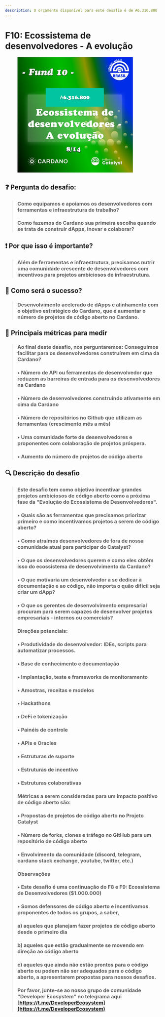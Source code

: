 ```yaml
---
description: O orçamento disponível para este desafio é de ₳6.316.800
---
```


# F10: Ecossistema de desenvolvedores - A evolução

<div align="left">

<figure><img src="../../../.gitbook/assets/Frame 19.png" alt="" width="375"><figcaption></figcaption></figure>

</div>

## ❓ Pergunta do desafio:

> ### Como equipamos e apoiamos os desenvolvedores com ferramentas e infraestrutura de trabalho?&#x20;
>
> ### Como fazemos do Cardano sua primeira escolha quando se trata de construir dApps, inovar e colaborar?

## ❗ Por que isso é importante?

> ### Além de ferramentas e infraestrutura, precisamos nutrir uma comunidade crescente de desenvolvedores com incentivos para projetos ambiciosos de infraestrutura.

## 🚀 Como será o sucesso?

> ### Desenvolvimento acelerado de dApps e alinhamento com o objetivo estratégico do Cardano, que é aumentar o número de projetos de código aberto no Cardano.

## 📏 Principais métricas para medir

> ### Ao final deste desafio, nos perguntaremos: Conseguimos facilitar para os desenvolvedores construírem em cima da Cardano?
>
>
>
> ### • Número de API ou ferramentas de desenvolvedor que reduzem as barreiras de entrada para os desenvolvedores na Cardano
>
> ### • Número de desenvolvedores construindo ativamente em cima da Cardano
>
> ### • Número de repositórios no Github que utilizam as ferramentas (crescimento mês a mês)
>
> ### • Uma comunidade forte de desenvolvedores e proponentes com colaboração de projetos próspera.
>
> ### • Aumento do número de projetos de código aberto

## 🔍 Descrição do desafio

> ### Este desafio tem como objetivo incentivar grandes projetos ambiciosos de código aberto como a próxima fase da "Evolução do Ecossistema de Desenvolvedores".
>
>
>
> ### • Quais são as ferramentas que precisamos priorizar primeiro e como incentivamos projetos a serem de código aberto?
>
> ### • Como atraímos desenvolvedores de fora de nossa comunidade atual para participar do Catalyst?
>
> ### • O que os desenvolvedores querem e como eles obtêm isso do ecossistema de desenvolvimento da Cardano?
>
> ### • O que motivaria um desenvolvedor a se dedicar à documentação e ao código, não importa o quão difícil seja criar um dApp?
>
> ### • O que os gerentes de desenvolvimento empresarial procuram para serem capazes de desenvolver projetos empresariais - internos ou comerciais?
>
> ###
>
> ### Direções potenciais:
>
> ### • Produtividade do desenvolvedor: IDEs, scripts para automatizar processos.
>
> ### • Base de conhecimento e documentação
>
> ### • Implantação, teste e frameworks de monitoramento
>
> ### • Amostras, receitas e modelos
>
> ### • Hackathons
>
> ### • DeFi e tokenização
>
> ### • Painéis de controle
>
> ### • APIs e Oracles
>
> ### • Estruturas de suporte
>
> ### • Estruturas de incentivo
>
> ### • Estruturas colaborativas
>
>
>
> ### Métricas a serem consideradas para um impacto positivo de código aberto são:
>
> ### • Propostas de projetos de código aberto no Projeto Catalyst
>
> ### • Número de forks, clones e tráfego no GitHub para um repositório de código aberto
>
> ### • Envolvimento da comunidade (discord, telegram, cardano stack exchange, youtube, twitter, etc.)
>
> ###
>
> ### Observações
>
> ### • Este desafio é uma continuação do F8 e F9: Ecossistema de Desenvolvedores ($1.000.000)
>
> ### • Somos defensores de código aberto e incentivamos proponentes de todos os grupos, a saber,
>
>
>
> ### a) aqueles que planejam fazer projetos de código aberto desde o primeiro dia
>
> ### b) aqueles que estão gradualmente se movendo em direção ao código aberto
>
> ### c) aqueles que ainda não estão prontos para o código aberto ou podem não ser adequados para o código aberto, a apresentarem propostas para nossos desafios.
>
>
>
> ### Por favor, junte-se ao nosso grupo de comunidade "Developer Ecosystem" no telegrama aqui [https://t.me/DeveloperEcosystem](https://t.me/DeveloperEcosystem)

